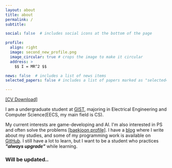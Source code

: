 ```yaml
---
layout: about
title: about
permalink: /
subtitle: 

social: false  # includes social icons at the bottom of the page

profile:
  align: right
  image: second_new_profile.png
  image_circular: true # crops the image to make it circular
  address: >
    $$ I = MR^2 $$    

news: false  # includes a list of news items
selected_papers: false # includes a list of papers marked as "selected={true}"

---
```


[[CV Download]](/assets/pdf/example_pdf.pdf)

I am a undergraduate student at [GIST](https://www.gist.ac.kr/kr/main.html), majoring in Electrical Engineering and Computer Science(EECS, my main field is CS).

My current interests are game-developing and AI. I'm also interested in PS and often solve the problems [[baekjoon profile]](https://www.acmicpc.net/user/jwjung0907). I have a [blog](https://blog.naver.com/jwjung0907) where I write about my studies, and some of my programming work is available on [GitHub](https://github.com/tesSer16). I still have a lot to learn, but I want to be a student who practices **_"always upgrade"_** while learning.

### Will be updated..
